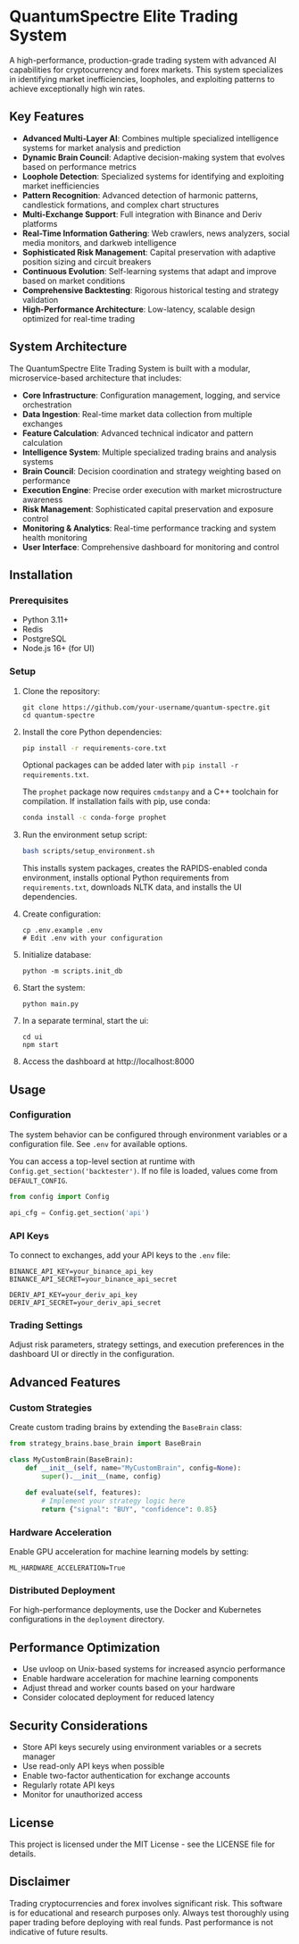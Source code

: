 # QuantumSpectre Elite Trading System

A high-performance, production-grade trading system with advanced AI capabilities for cryptocurrency and forex markets. This system specializes in identifying market inefficiencies, loopholes, and exploiting patterns to achieve exceptionally high win rates.

## Key Features

- **Advanced Multi-Layer AI**: Combines multiple specialized intelligence systems for market analysis and prediction
- **Dynamic Brain Council**: Adaptive decision-making system that evolves based on performance metrics
- **Loophole Detection**: Specialized systems for identifying and exploiting market inefficiencies
- **Pattern Recognition**: Advanced detection of harmonic patterns, candlestick formations, and complex chart structures
- **Multi-Exchange Support**: Full integration with Binance and Deriv platforms
- **Real-Time Information Gathering**: Web crawlers, news analyzers, social media monitors, and darkweb intelligence
- **Sophisticated Risk Management**: Capital preservation with adaptive position sizing and circuit breakers
- **Continuous Evolution**: Self-learning systems that adapt and improve based on market conditions
- **Comprehensive Backtesting**: Rigorous historical testing and strategy validation
- **High-Performance Architecture**: Low-latency, scalable design optimized for real-time trading

## System Architecture

The QuantumSpectre Elite Trading System is built with a modular, microservice-based architecture that includes:

- **Core Infrastructure**: Configuration management, logging, and service orchestration
- **Data Ingestion**: Real-time market data collection from multiple exchanges
- **Feature Calculation**: Advanced technical indicator and pattern calculation
- **Intelligence System**: Multiple specialized trading brains and analysis systems
- **Brain Council**: Decision coordination and strategy weighting based on performance
- **Execution Engine**: Precise order execution with market microstructure awareness
- **Risk Management**: Sophisticated capital preservation and exposure control
- **Monitoring & Analytics**: Real-time performance tracking and system health monitoring
- **User Interface**: Comprehensive dashboard for monitoring and control

## Installation

### Prerequisites

 - Python 3.11+
- Redis
- PostgreSQL
- Node.js 16+ (for UI)

### Setup

1. Clone the repository:
   ```
   git clone https://github.com/your-username/quantum-spectre.git
   cd quantum-spectre
   ```

2. Install the core Python dependencies:
   ```bash
   pip install -r requirements-core.txt
   ```
   Optional packages can be added later with `pip install -r requirements.txt`.
   
   The `prophet` package now requires `cmdstanpy` and a C++ toolchain for
   compilation. If installation fails with pip, use conda:
   ```bash
   conda install -c conda-forge prophet
   ```

3. Run the environment setup script:
   ```bash
   bash scripts/setup_environment.sh
   ```
   This installs system packages, creates the RAPIDS-enabled conda environment, installs optional Python requirements from `requirements.txt`, downloads NLTK data, and installs the UI dependencies.

4. Create configuration:
   ```
   cp .env.example .env
   # Edit .env with your configuration
   ```

5. Initialize database:
   ```
   python -m scripts.init_db
   ```

6. Start the system:
   ```
   python main.py
   ```

7. In a separate terminal, start the ui:
   ```
   cd ui
   npm start
   ```

8. Access the dashboard at http://localhost:8000

## Usage

### Configuration

The system behavior can be configured through environment variables or a configuration file. See `.env` for available options.

You can access a top-level section at runtime with `Config.get_section('backtester')`. If no file is loaded, values come from `DEFAULT_CONFIG`.

```python
from config import Config

api_cfg = Config.get_section('api')
```

### API Keys

To connect to exchanges, add your API keys to the `.env` file:

```
BINANCE_API_KEY=your_binance_api_key
BINANCE_API_SECRET=your_binance_api_secret

DERIV_API_KEY=your_deriv_api_key
DERIV_API_SECRET=your_deriv_api_secret
```

### Trading Settings

Adjust risk parameters, strategy settings, and execution preferences in the dashboard UI or directly in the configuration.

## Advanced Features

### Custom Strategies

Create custom trading brains by extending the `BaseBrain` class:

```python
from strategy_brains.base_brain import BaseBrain

class MyCustomBrain(BaseBrain):
    def __init__(self, name="MyCustomBrain", config=None):
        super().__init__(name, config)
        
    def evaluate(self, features):
        # Implement your strategy logic here
        return {"signal": "BUY", "confidence": 0.85}
```

### Hardware Acceleration

Enable GPU acceleration for machine learning models by setting:

```
ML_HARDWARE_ACCELERATION=True
```

### Distributed Deployment

For high-performance deployments, use the Docker and Kubernetes configurations in the `deployment` directory.

## Performance Optimization

- Use uvloop on Unix-based systems for increased asyncio performance
- Enable hardware acceleration for machine learning components
- Adjust thread and worker counts based on your hardware
- Consider colocated deployment for reduced latency

## Security Considerations

- Store API keys securely using environment variables or a secrets manager
- Use read-only API keys when possible
- Enable two-factor authentication for exchange accounts
- Regularly rotate API keys
- Monitor for unauthorized access

## License

This project is licensed under the MIT License - see the LICENSE file for details.

## Disclaimer

Trading cryptocurrencies and forex involves significant risk. This software is for educational and research purposes only. Always test thoroughly using paper trading before deploying with real funds. Past performance is not indicative of future results.